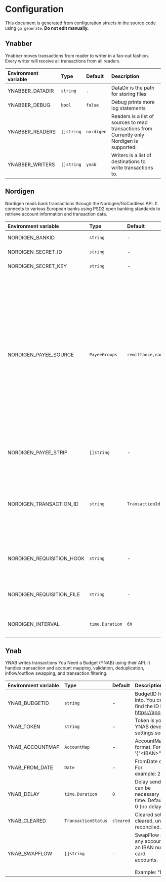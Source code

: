 # Configuration

This document is generated from configuration structs in the source code using `go generate`. **Do not edit manually.**

## Ynabber

Ynabber moves transactions from reader to writer in a fan-out fashion. Every writer will receive all transactions from all readers.

| Environment variable | Type | Default | Description |
|:---------------------|:-----|:--------|:------------|
| YNABBER_DATADIR | `string` | `.` | DataDir is the path for storing files |
| YNABBER_DEBUG | `bool` | `false` | Debug prints more log statements |
| YNABBER_READERS | `[]string` | `nordigen` | Readers is a list of sources to read transactions from. Currently only<br>Nordigen is supported. |
| YNABBER_WRITERS | `[]string` | `ynab` | Writers is a list of destinations to write transactions to. |

## Nordigen

Nordigen reads bank transactions through the Nordigen/GoCardless API. It connects to various European banks using PSD2 open banking standards to retrieve account information and transaction data.

| Environment variable | Type | Default | Description |
|:---------------------|:-----|:--------|:------------|
| NORDIGEN_BANKID | `string` | - | BankID identifies the bank for creating requisitions |
| NORDIGEN_SECRET_ID | `string` | - | SecretID is the client ID for API authentication |
| NORDIGEN_SECRET_KEY | `string` | - | SecretKey is the client secret for API authentication |
| NORDIGEN_PAYEE_SOURCE | `PayeeGroups` | `remittance,name,additional` | PayeeSource defines the sources and order for extracting payee<br>information. Multiple sources can be combined with "+" to merge their<br>values. Groups are separated by "," and tried in order until a non-empty<br>result is found.<br><br>Available sources:<br>* remittance: uses the remittanceInformation fields<br>* name: uses either the debtorName or creditorName field<br>* additional: uses the additionalInformation field<br><br>Example: "name+additional,remittance" will first try to combine name and<br>additional fields, falling back to remittance if both are empty. |
| NORDIGEN_PAYEE_STRIP | `[]string` | - | PayeeStrip contains words to remove from payee names.<br>Example: "foo,bar" removes "foo" and "bar" from all payee names. |
| NORDIGEN_TRANSACTION_ID | `string` | `TransactionId` | TransactionID specifies which field to use as the unique transaction<br>identifier. Banks may use different fields, and some change the ID format<br>over time.<br><br>Valid options: TransactionId, InternalTransactionId,<br>ProprietaryBankTransactionCode |
| NORDIGEN_REQUISITION_HOOK | `string` | - | RequisitionHook is an executable that runs at various stages of the<br>requisition process. It receives arguments: &lt;status&gt; &lt;link&gt;<br>Non-zero exit codes will stop the process. |
| NORDIGEN_REQUISITION_FILE | `string` | - | RequisitionFile specifies the filename for storing requisition data.<br>The file is stored in the directory defined by YNABBER_DATADIR. |
| NORDIGEN_INTERVAL | `time.Duration` | `6h` | Interval determines how often to fetch new transactions.<br>Set to 0 to run only once instead of continuously. |

## Ynab

YNAB writes transactions You Need a Budget (YNAB) using their API. It handles transaction and account mapping, validation, deduplication, inflow/outflow swapping, and transaction filtering.

| Environment variable | Type | Default | Description |
|:---------------------|:-----|:--------|:------------|
| YNAB_BUDGETID | `string` | - | BudgetID for the budget you want to import transactions into. You can<br>find the ID in the URL of YNAB: https://app.youneedabudget.com/&lt;budget_id&gt;/budget |
| YNAB_TOKEN | `string` | - | Token is your personal access token obtained from the YNAB developer<br>settings section |
| YNAB_ACCOUNTMAP | `AccountMap` | - | AccountMap maps IBANs to YNAB account IDs in JSON format. For example:<br>'{"&lt;IBAN&gt;": "&lt;YNAB Account ID&gt;"}' |
| YNAB_FROM_DATE | `Date` | - | FromDate only imports transactions from this date onward. For<br>example: 2006-01-02 |
| YNAB_DELAY | `time.Duration` | `0` | Delay sending transactions to YNAB by this duration. This can be<br>necessary if the bank changes transaction IDs after some time. Default is<br>0 (no delay). |
| YNAB_CLEARED | `TransactionStatus` | `cleared` | Cleared sets the transaction status. Possible values: cleared, uncleared,<br>reconciled. |
| YNAB_SWAPFLOW | `[]string` | - | SwapFlow reverses inflow to outflow and vice versa for any account with<br>an IBAN number in the list. This may be relevant for credit card<br>accounts.<br><br>Example: "DK9520000123456789,NO8330001234567" |

